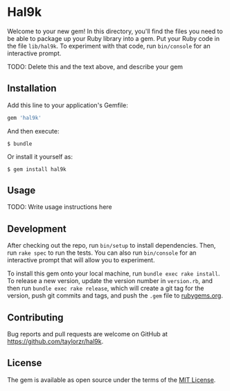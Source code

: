 # Hal9k

Welcome to your new gem! In this directory, you'll find the files you need to be able to package up your Ruby library into a gem. Put your Ruby code in the file `lib/hal9k`. To experiment with that code, run `bin/console` for an interactive prompt.

TODO: Delete this and the text above, and describe your gem

## Installation

Add this line to your application's Gemfile:

```ruby
gem 'hal9k'
```

And then execute:

    $ bundle

Or install it yourself as:

    $ gem install hal9k

## Usage

TODO: Write usage instructions here

## Development

After checking out the repo, run `bin/setup` to install dependencies. Then, run `rake spec` to run the tests. You can also run `bin/console` for an interactive prompt that will allow you to experiment.

To install this gem onto your local machine, run `bundle exec rake install`. To release a new version, update the version number in `version.rb`, and then run `bundle exec rake release`, which will create a git tag for the version, push git commits and tags, and push the `.gem` file to [rubygems.org](https://rubygems.org).

## Contributing

Bug reports and pull requests are welcome on GitHub at https://github.com/taylorzr/hal9k.


## License

The gem is available as open source under the terms of the [MIT License](http://opensource.org/licenses/MIT).

